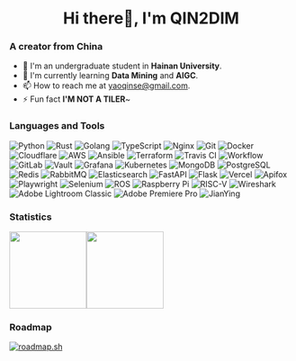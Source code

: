<h1 align="center">Hi there👋, I'm QIN2DIM</h1>

### A creator from China 
- 🔭 I'm an undergraduate student in **Hainan University**.
- 🌱 I'm currently learning **Data Mining** and **AIGC**.
- 📫 How to reach me at [yaoqinse@gmail.com](mailto:yaoqinse@gmail.com).
- ⚡ Fun fact **I'M NOT A TILER**~

### Languages and Tools
![Python](https://img.shields.io/badge/-Python-%233776AB?style=flat-square&logo=python&logoColor=ffffff) <!-- lang-->
![Rust](https://img.shields.io/badge/-Rust-e43717?style=flat-square&logo=rust&logoColor=ffffff)
![Golang](https://img.shields.io/badge/-Golang-00ADD8?style=flat-square&logo=go&logoColor=ffffff)
![TypeScript](https://img.shields.io/badge/-TypeScript-007acc?style=flat-square&logo=typescript&logoColor=ffffff) 
![Nginx](https://img.shields.io/badge/-Nginx-%23269539?style=flat-square&logo=nginx&logoColor=ffffff) 
![Git](https://img.shields.io/badge/-Git-%23F05032?style=flat-square&logo=git&logoColor=%23ffffff)
![Docker](https://img.shields.io/badge/-Docker-%232496ED?style=flat-square&logo=docker&logoColor=ffffff)
![Cloudflare](https://img.shields.io/badge/-Cloudflare-F38020?style=flat-square&logo=cloudflare&logoColor=ffffff)
![AWS](https://img.shields.io/badge/-AWS-222e3c?style=flat-square&logo=amazon-aws&logoColor=ffffff)
![Ansible](https://img.shields.io/badge/-Ansible-%23EE0000?style=flat-square&logo=ansible&logoColor=ffffff)
![Terraform](https://img.shields.io/badge/-Terraform-%23623CE4?style=flat-square&logo=terraform&logoColor=ffffff)
![Travis CI](https://img.shields.io/badge/-Travis_CI-%23c53147?style=flat-square&logo=travisci&logoColor=ffffff)
![Workflow](https://img.shields.io/badge/-GitHub_Actions-2088FF?style=flat-square&logo=github-actions&logoColor=ffffff)
![GitLab](https://img.shields.io/badge/-GitLab-fb6d27?style=flat-square&logo=gitlab&logoColor=ffffff)
![Vault](https://img.shields.io/badge/-Vault-000000?style=flat-square&logo=vault&logoColor=ffffff)
![Grafana](https://img.shields.io/badge/-Grafana-F46800?style=flat-square&logo=grafana&logoColor=ffffff)
![Kubernetes](https://img.shields.io/badge/-Kubernetes-%23326ce5?style=flat-square&logo=kubernetes&logoColor=ffffff)
![MongoDB](https://img.shields.io/badge/-MongoDB-%2347A248?style=flat-square&logo=mongodb&logoColor=ffffff) <!-- Database-->
![PostgreSQL](https://img.shields.io/badge/-PostgreSQL-%23336791?style=flat-square&logo=postgresql&logoColor=ffffff)
![Redis](https://img.shields.io/badge/-Redis-DC382D?style=flat-square&logo=redis&logoColor=ffffff)
![RabbitMQ](https://img.shields.io/badge/-RabbitMQ-FF6600?style=flat-square&logo=rabbitmq&logoColor=ffffff)
![Elasticsearch](https://img.shields.io/badge/-Elasticsearch-005571?style=flat-square&logo=Elasticsearch&logoColor=ffffff)
![FastAPI](https://img.shields.io/badge/-FastAPI-000000?style=flat-square&logo=fastapi&logoColor=ffffff) <!-- QC-->
![Flask](https://img.shields.io/badge/-Flask-000000?style=flat-square&logo=flask&logoColor=ffffff)
![Vercel](https://img.shields.io/badge/-Vercel-%23000000?style=flat-square&logo=vercel&logoColor=ffffff)
![Apifox](https://img.shields.io/badge/-Apifox-f85052?style=flat-square&logo=apifox&logoColor=ffffff)
![Playwright](https://img.shields.io/badge/-Playwright-45ba4b?style=flat-square&logo=playwright&logoColor=ffffff)
![Selenium](https://img.shields.io/badge/-Selenium-454545?style=flat-square&logo=selenium&logoColor=ffffff)
![ROS](https://img.shields.io/badge/-ROS-22314E?style=flat-square&logo=ros&logoColor=ffffff) <!-- Others-->
![Raspberry Pi](https://img.shields.io/badge/-Raspberry_Pi-A22846?style=flat-square&logo=raspberry-pi&logoColor=ffffff)
![RISC-V](https://img.shields.io/badge/-RISC--V-283272?style=flat-square&logo=risc-v&logoColor=ffffff)
![Wireshark](https://img.shields.io/badge/-Wireshark-1679A7?style=flat-square&logo=wireshark&logoColor=ffffff)
![Adobe Lightroom Classic](https://img.shields.io/badge/-Lightroom_Classic-2585cc?style=flat-square&logo=adobe-lightroom-classic&logoColor=ffffff)
![Adobe Premiere Pro](https://img.shields.io/badge/-Premiere_Pro-5a5ab1?style=flat-square&logo=adobe-lightroom&logoColor=ffffff)
![JianYing](https://img.shields.io/badge/-JianYing_PC-000000?style=flat-square&logo=tiktok&logoColor=ffffff)

### Statistics

<img align="" height="137px" src="https://github-readme-stats-one-rosy.vercel.app/api?username=qin2dim&hide_title=true&hide_border=true&show_icons=true&count_private=true&line_height=21&theme=dracula" /><img align="" height="137px" src="https://github-readme-stats-one-rosy.vercel.app/api/top-langs/?username=qin2dim&hide_title=true&hide_border=true&layout=compact&hide=html&theme=dracula" />

### Roadmap

[![roadmap.sh](https://api.roadmap.sh/v1-badge/wide/64d18806958c39fd1f7e753b?variant=dark&roadmaps=full-stack%2Cdevops)](https://roadmap.sh)
